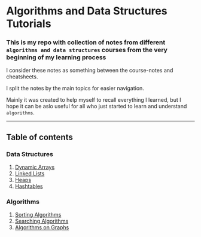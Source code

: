 # Algorithms and Data Structures Tutorials

### This is my repo with collection of notes from different `algorithms and data structures` courses from the very beginning of my learning process
I consider these notes as something between the course-notes and cheatsheets. <p>
I split the notes by the main topics for easier navigation. <p>
Mainly it was created to help myself to recall everything I learned, but I hope it can be aslo useful for all who just started to learn and understand `algorithms`. <p>
____
## Table of contents
  
  ### Data Structures
  1. [Dynamic Arrays]('dynamic_arrays.ipynb')
  2. [Linked Lists]()
  3. [Heaps]()
  4. [Hashtables]()
  
  
  ### Algorithms 
  1. [Sorting Algorithms](https://nbviewer.org/github/ZhuuukDS/algorithms_tutorials/blob/main/sorting_algorithms.ipynb)
  2. [Searching Algorithms]()
  3. [Algorithms on Graphs]()
